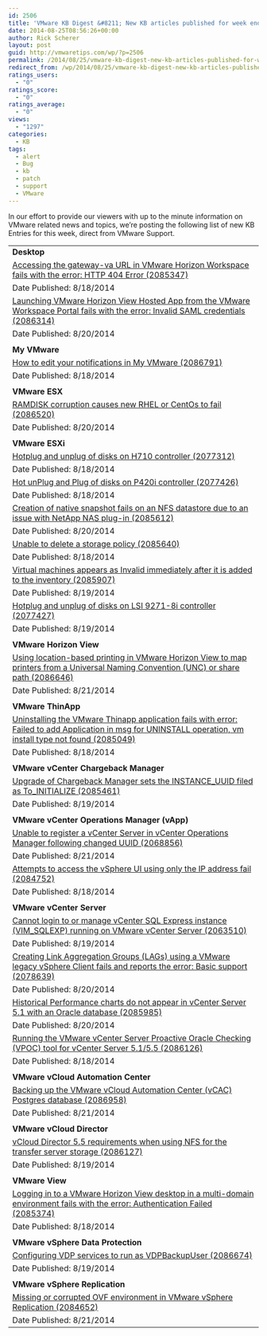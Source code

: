 ```yaml
---
id: 2506
title: 'VMware KB Digest &#8211; New KB articles published for week ending 8/23/14'
date: 2014-08-25T08:56:26+00:00
author: Rick Scherer
layout: post
guid: http://vmwaretips.com/wp/?p=2506
permalink: /2014/08/25/vmware-kb-digest-new-kb-articles-published-for-week-ending-82314/
redirect_from: /wp/2014/08/25/vmware-kb-digest-new-kb-articles-published-for-week-ending-82314/
ratings_users:
  - "0"
ratings_score:
  - "0"
ratings_average:
  - "0"
views:
  - "1297"
categories:
  - KB
tags:
  - alert
  - Bug
  - kb
  - patch
  - support
  - VMware
---
```

In our effort to provide our viewers with up to the minute information on VMware related news and topics, we&#8217;re posting the following list of new KB Entries for this week, direct from VMware Support.



<table border="0" cellspacing="0" cellpadding="0">
  <tr>
    <td valign="top" width="727">
      <strong>Desktop</strong>
    </td>
  </tr>
  
  <tr>
    <td valign="top" width="727">
      <a href="http://vmw.re/1rv4UWm">Accessing the gateway-va URL in VMware Horizon Workspace fails with the error: HTTP 404 Error (2085347)</a>
    </td>
  </tr>
  
  <tr>
    <td valign="top" width="727">
      Date Published: 8/18/2014
    </td>
  </tr>
  
  <tr>
    <td valign="top" width="727">
      <a href="http://vmw.re/1zsOkVu">Launching VMware Horizon View Hosted App from the VMware Workspace Portal fails with the error: Invalid SAML credentials (2086314)</a>
    </td>
  </tr>
  
  <tr>
    <td valign="top" width="727">
      Date Published: 8/20/2014
    </td>
  </tr>
  
  <tr>
    <td valign="top" width="727">
    </td>
  </tr>
  
  <tr>
    <td valign="top" width="727">
      <strong>My VMware</strong>
    </td>
  </tr>
  
  <tr>
    <td valign="top" width="727">
      <a href="http://vmw.re/1rv4UWn">How to edit your notifications in My VMware (2086791)</a>
    </td>
  </tr>
  
  <tr>
    <td valign="top" width="727">
      Date Published: 8/18/2014
    </td>
  </tr>
  
  <tr>
    <td valign="top" width="727">
    </td>
  </tr>
  
  <tr>
    <td valign="top" width="727">
      <strong>VMware ESX</strong>
    </td>
  </tr>
  
  <tr>
    <td valign="top" width="727">
      <a href="http://vmw.re/1zsOlZA">RAMDISK corruption causes new RHEL or CentOs to fail (2086520)</a>
    </td>
  </tr>
  
  <tr>
    <td valign="top" width="727">
      Date Published: 8/20/2014
    </td>
  </tr>
  
  <tr>
    <td valign="top" width="727">
    </td>
  </tr>
  
  <tr>
    <td valign="top" width="727">
      <strong>VMware ESXi</strong>
    </td>
  </tr>
  
  <tr>
    <td valign="top" width="727">
      <a href="http://vmw.re/1rv4WgZ">Hotplug and unplug of disks on H710 controller (2077312)</a>
    </td>
  </tr>
  
  <tr>
    <td valign="top" width="727">
      Date Published: 8/18/2014
    </td>
  </tr>
  
  <tr>
    <td valign="top" width="727">
      <a href="http://vmw.re/1zsOlZB">Hot unPlug and Plug of disks on P420i controller (2077426)</a>
    </td>
  </tr>
  
  <tr>
    <td valign="top" width="727">
      Date Published: 8/18/2014
    </td>
  </tr>
  
  <tr>
    <td valign="top" width="727">
      <a href="http://vmw.re/1zsOmfO">Creation of native snapshot fails on an NFS datastore due to an issue with NetApp NAS plug-in (2085612)</a>
    </td>
  </tr>
  
  <tr>
    <td valign="top" width="727">
      Date Published: 8/20/2014
    </td>
  </tr>
  
  <tr>
    <td valign="top" width="727">
      <a href="http://vmw.re/1zsOlbU">Unable to delete a storage policy (2085640)</a>
    </td>
  </tr>
  
  <tr>
    <td valign="top" width="727">
      Date Published: 8/18/2014
    </td>
  </tr>
  
  <tr>
    <td valign="top" width="727">
      <a href="http://vmw.re/1zsOlbV">Virtual machines appears as Invalid immediately after it is added to the inventory (2085907)</a>
    </td>
  </tr>
  
  <tr>
    <td valign="top" width="727">
      Date Published: 8/19/2014
    </td>
  </tr>
  
  <tr>
    <td valign="top" width="727">
      <a href="http://vmw.re/1rv4UWq">Hotplug and unplug of disks on LSI 9271-8i controller (2077427)</a>
    </td>
  </tr>
  
  <tr>
    <td valign="top" width="727">
      Date Published: 8/19/2014
    </td>
  </tr>
  
  <tr>
    <td valign="top" width="727">
    </td>
  </tr>
  
  <tr>
    <td valign="top" width="727">
      <strong>VMware Horizon View</strong>
    </td>
  </tr>
  
  <tr>
    <td valign="top" width="727">
      <a href="http://vmw.re/1rv4UWr">Using location-based printing in VMware Horizon View to map printers from a Universal Naming Convention (UNC) or share path (2086646)</a>
    </td>
  </tr>
  
  <tr>
    <td valign="top" width="727">
      Date Published: 8/21/2014
    </td>
  </tr>
  
  <tr>
    <td valign="top" width="727">
    </td>
  </tr>
  
  <tr>
    <td valign="top" width="727">
      <strong>VMware ThinApp</strong>
    </td>
  </tr>
  
  <tr>
    <td valign="top" width="727">
      <a href="http://vmw.re/1zsOmfW">Uninstalling the VMware Thinapp application fails with error: Failed to add Application in msg for UNINSTALL operation, vm install type not found (2085049)</a>
    </td>
  </tr>
  
  <tr>
    <td valign="top" width="727">
      Date Published: 8/18/2014
    </td>
  </tr>
  
  <tr>
    <td valign="top" width="727">
    </td>
  </tr>
  
  <tr>
    <td valign="top" width="727">
      <strong>VMware vCenter Chargeback Manager</strong>
    </td>
  </tr>
  
  <tr>
    <td valign="top" width="727">
      <a href="http://vmw.re/1zsOlbZ">Upgrade of Chargeback Manager sets the INSTANCE_UUID filed as To_INITIALIZE (2085461)</a>
    </td>
  </tr>
  
  <tr>
    <td valign="top" width="727">
      Date Published: 8/19/2014
    </td>
  </tr>
  
  <tr>
    <td valign="top" width="727">
    </td>
  </tr>
  
  <tr>
    <td valign="top" width="727">
      <strong>VMware vCenter Operations Manager (vApp)</strong>
    </td>
  </tr>
  
  <tr>
    <td valign="top" width="727">
      <a href="http://vmw.re/1zsOlc0">Unable to register a vCenter Server in vCenter Operations Manager following changed UUID (2068856)</a>
    </td>
  </tr>
  
  <tr>
    <td valign="top" width="727">
      Date Published: 8/21/2014
    </td>
  </tr>
  
  <tr>
    <td valign="top" width="727">
      <a href="http://vmw.re/1zsOlsh">Attempts to access the vSphere UI using only the IP address fail (2084752)</a>
    </td>
  </tr>
  
  <tr>
    <td valign="top" width="727">
      Date Published: 8/18/2014
    </td>
  </tr>
  
  <tr>
    <td valign="top" width="727">
    </td>
  </tr>
  
  <tr>
    <td valign="top" width="727">
      <strong>VMware vCenter Server</strong>
    </td>
  </tr>
  
  <tr>
    <td valign="top" width="727">
      <a href="http://vmw.re/1rv4VcG">Cannot login to or manage vCenter SQL Express instance (VIM_SQLEXP) running on VMware vCenter Server (2063510)</a>
    </td>
  </tr>
  
  <tr>
    <td valign="top" width="727">
      Date Published: 8/19/2014
    </td>
  </tr>
  
  <tr>
    <td valign="top" width="727">
      <a href="http://vmw.re/1zsOmfZ">Creating Link Aggregation Groups (LAGs) using a VMware legacy vSphere Client fails and reports the error: Basic support (2078639)</a>
    </td>
  </tr>
  
  <tr>
    <td valign="top" width="727">
      Date Published: 8/20/2014
    </td>
  </tr>
  
  <tr>
    <td valign="top" width="727">
      <a href="http://vmw.re/1zsOmg0">Historical Performance charts do not appear in vCenter Server 5.1 with an Oracle database (2085985)</a>
    </td>
  </tr>
  
  <tr>
    <td valign="top" width="727">
      Date Published: 8/20/2014
    </td>
  </tr>
  
  <tr>
    <td valign="top" width="727">
      <a href="http://vmw.re/1rv4Wxi">Running the VMware vCenter Server Proactive Oracle Checking (VPOC) tool for vCenter Server 5.1/5.5 (2086126)</a>
    </td>
  </tr>
  
  <tr>
    <td valign="top" width="727">
      Date Published: 8/18/2014
    </td>
  </tr>
  
  <tr>
    <td valign="top" width="727">
    </td>
  </tr>
  
  <tr>
    <td valign="top" width="727">
      <strong>VMware vCloud Automation Center </strong>
    </td>
  </tr>
  
  <tr>
    <td valign="top" width="727">
      <a href="http://vmw.re/1rv4Wxj">Backing up the VMware vCloud Automation Center (vCAC) Postgres database (2086958)</a>
    </td>
  </tr>
  
  <tr>
    <td valign="top" width="727">
      Date Published: 8/21/2014
    </td>
  </tr>
  
  <tr>
    <td valign="top" width="727">
    </td>
  </tr>
  
  <tr>
    <td valign="top" width="727">
      <strong>VMware vCloud Director</strong>
    </td>
  </tr>
  
  <tr>
    <td valign="top" width="727">
      <a href="http://vmw.re/1rv4Wxk">vCloud Director 5.5 requirements when using NFS for the transfer server storage (2086127)</a>
    </td>
  </tr>
  
  <tr>
    <td valign="top" width="727">
      Date Published: 8/19/2014
    </td>
  </tr>
  
  <tr>
    <td valign="top" width="727">
    </td>
  </tr>
  
  <tr>
    <td valign="top" width="727">
      <strong>VMware View</strong>
    </td>
  </tr>
  
  <tr>
    <td valign="top" width="727">
      <a href="http://vmw.re/1zsOlss">Logging in to a VMware Horizon View desktop in a multi-domain environment fails with the error: Authentication Failed (2085374)</a>
    </td>
  </tr>
  
  <tr>
    <td valign="top" width="727">
      Date Published: 8/18/2014
    </td>
  </tr>
  
  <tr>
    <td valign="top" width="727">
    </td>
  </tr>
  
  <tr>
    <td valign="top" width="727">
      <strong>VMware vSphere Data Protection </strong>
    </td>
  </tr>
  
  <tr>
    <td valign="top" width="727">
      <a href="http://vmw.re/1zsOmg5">Configuring VDP services to run as VDPBackupUser (2086674)</a>
    </td>
  </tr>
  
  <tr>
    <td valign="top" width="727">
      Date Published: 8/19/2014
    </td>
  </tr>
  
  <tr>
    <td valign="top" width="727">
    </td>
  </tr>
  
  <tr>
    <td valign="top" width="727">
      <strong>VMware vSphere Replication</strong>
    </td>
  </tr>
  
  <tr>
    <td valign="top" width="727">
      <a href="http://vmw.re/1rv4Wxn">Missing or corrupted OVF environment in VMware vSphere Replication (2084652)</a>
    </td>
  </tr>
  
  <tr>
    <td valign="top" width="727">
      Date Published: 8/21/2014
    </td>
  </tr>
</table>

<div class="feedflare">
</div>